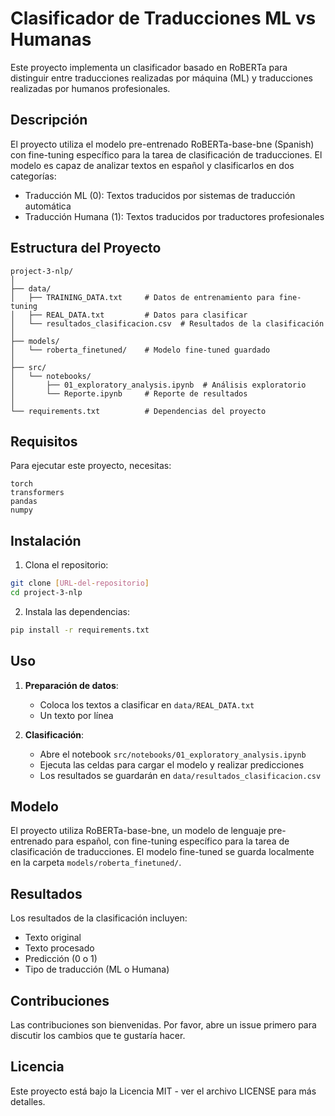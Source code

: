 # Clasificador de Traducciones ML vs Humanas

Este proyecto implementa un clasificador basado en RoBERTa para distinguir entre traducciones realizadas por máquina (ML) y traducciones realizadas por humanos profesionales.

## Descripción

El proyecto utiliza el modelo pre-entrenado RoBERTa-base-bne (Spanish) con fine-tuning específico para la tarea de clasificación de traducciones. El modelo es capaz de analizar textos en español y clasificarlos en dos categorías:
- Traducción ML (0): Textos traducidos por sistemas de traducción automática
- Traducción Humana (1): Textos traducidos por traductores profesionales

## Estructura del Proyecto

```
project-3-nlp/
│
├── data/
│   ├── TRAINING_DATA.txt     # Datos de entrenamiento para fine-tuning
│   ├── REAL_DATA.txt         # Datos para clasificar
│   └── resultados_clasificacion.csv  # Resultados de la clasificación
│
├── models/
│   └── roberta_finetuned/    # Modelo fine-tuned guardado
│
├── src/
│   └── notebooks/
│       ├── 01_exploratory_analysis.ipynb  # Análisis exploratorio
│       └── Reporte.ipynb     # Reporte de resultados
│
└── requirements.txt          # Dependencias del proyecto
```

## Requisitos

Para ejecutar este proyecto, necesitas:

```
torch
transformers
pandas
numpy
```

## Instalación

1. Clona el repositorio:
```bash
git clone [URL-del-repositorio]
cd project-3-nlp
```

2. Instala las dependencias:
```bash
pip install -r requirements.txt
```

## Uso

1. **Preparación de datos**:
   - Coloca los textos a clasificar en `data/REAL_DATA.txt`
   - Un texto por línea

2. **Clasificación**:
   - Abre el notebook `src/notebooks/01_exploratory_analysis.ipynb`
   - Ejecuta las celdas para cargar el modelo y realizar predicciones
   - Los resultados se guardarán en `data/resultados_clasificacion.csv`

## Modelo

El proyecto utiliza RoBERTa-base-bne, un modelo de lenguaje pre-entrenado para español, con fine-tuning específico para la tarea de clasificación de traducciones. El modelo fine-tuned se guarda localmente en la carpeta `models/roberta_finetuned/`.

## Resultados

Los resultados de la clasificación incluyen:
- Texto original
- Texto procesado
- Predicción (0 o 1)
- Tipo de traducción (ML o Humana)

## Contribuciones

Las contribuciones son bienvenidas. Por favor, abre un issue primero para discutir los cambios que te gustaría hacer.

## Licencia

Este proyecto está bajo la Licencia MIT - ver el archivo LICENSE para más detalles. 